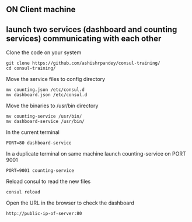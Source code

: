 
## ON Client machine 
## launch two services (dashboard and counting services) communicating with each other 

Clone the code on your system 

    git clone https://github.com/ashishrpandey/consul-training/
    cd consul-training/

Move the service files to config directory 

    mv counting.json /etc/consul.d
    mv dashboard.json /etc/consul.d

Move the binaries to /usr/bin directory 

    mv counting-service /usr/bin/
    mv dashboard-service /usr/bin/

In the current terminal 

    PORT=80 dashboard-service

In a duplicate terminal on same machine launch counting-service on PORT 9001

    PORT=9001 counting-service

Reload consul to read the new files 

    consul reload

Open the URL in the browser to check the dashboard

    http://public-ip-of-server:80





